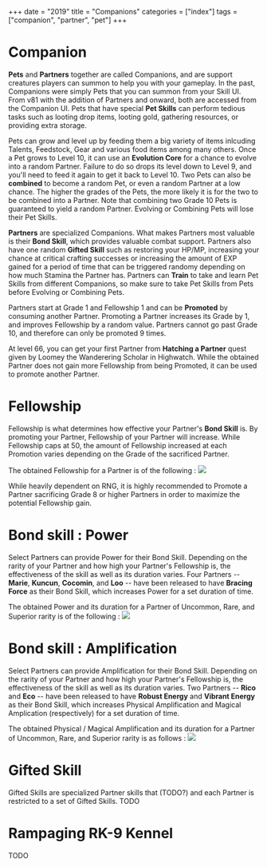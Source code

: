 +++
date = "2019"
title = "Companions"
categories = ["index"]
tags = ["companion", "partner", "pet"]
+++

# Companion
**Pets** and **Partners** together are called Companions, and are support creatures players can summon to help you with your gameplay. In the past, Companions were simply Pets that you can summon from your Skill UI. From v81 with the addition of Partners and onward, both are accessed from the Companion UI. Pets that have special **Pet Skills** can perform tedious tasks such as looting drop items, looting gold, gathering resources, or providing extra storage.

Pets can grow and level up by feeding them a big variety of items inlcuding Talents, Feedstock, Gear and various food items among many others. Once a Pet grows to Level 10, it can use an **Evolution Core** for a chance to evolve into a random Partner. Failure to do so drops its level down to Level 9, and you'll need to feed it again to get it back to Level 10. Two Pets can also be **combined** to become a random Pet, or even a random Partner at a low chance. The higher the grades of the Pets, the more likely it is for the two to be combined into a Partner. Note that combining two Grade 10 Pets is guaranteed to yield a random Partner. Evolving or Combining Pets will lose their Pet Skills.

**Partners** are specialized Companions. What makes Partners most valuable is their **Bond Skill**, which provides valuable combat support. Partners also have one random **Gifted Skill** such as restoring your HP/MP, increasing your chance at critical crafting successes or increasing the amount of EXP gained for a period of time that can be triggered randomy depending on how much Stamina the Partner has. Partners can **Train** to take and learn Pet Skills from different Companions, so make sure to take Pet Skills from Pets before Evolving or Combining Pets.

Partners start at Grade 1 and Fellowship 1 and can be **Promoted** by consuming another Partner. Promoting a Partner increases its Grade by 1, and improves Fellowship by a random value. Partners cannot go past Grade 10, and therefore can only be promoted 9 times.

At level 66, you can get your first Partner from **Hatching a Partner** quest given by Loomey the Wanderering Scholar in Highwatch. While the obtained Partner does not gain more Fellowship from being Promoted, it can be used to promote another Partner.

# Fellowship
Fellowship is what determines how effective your Partner's **Bond Skill** is. By promoting your Partner, Fellowship of your Partner will increase. While Fellowship caps at 50, the amount of Fellowship increased at each Promotion varies depending on the Grade of the sacrificed Partner.

The obtained Fellowship for a Partner is of the following :
![](https://seraphinush-gaming.github.io/mysterium/images/index/companion_fellowship_table.png)

While heavily dependent on RNG, it is highly recommended to Promote a Partner sacrificing Grade 8 or higher Partners in order to maximize the potential Fellowship gain.


# Bond skill : Power
Select Partners can provide Power for their Bond Skill. Depending on the rarity of your Partner and how high your Partner's Fellowship is, the effectiveness of the skill as well as its duration varies. Four Partners -- **Marie**, **Kuncun**, **Cocomin**, and **Loo** -- have been released to have **Bracing Force** as their Bond Skill, which increases Power for a set duration of time.

The obtained Power and its duration for a Partner of Uncommon, Rare, and Superior rarity is of the following :
![](https://seraphinush-gaming.github.io/mysterium/images/index/companion_power_table.png)


# Bond skill : Amplification
Select Partners can provide Amplification for their Bond Skill. Depending on the rarity of your Partner and how high your Partner's Fellowship is, the effectiveness of the skill as well as its duration varies. Two Partners -- **Rico**  and **Eco** -- have been released to have **Robust Energy** and **Vibrant Energy** as their Bond Skill, which increases Physical Amplification and Magical Amplication (respectively) for a set duration of time.

The obtained Physical / Magical Amplification and its duration for a Partner of Uncommon, Rare, and Superior rarity is as follows :
![](https://seraphinush-gaming.github.io/mysterium/images/index/companion_amp_table.png)

# Gifted Skill
Gifted Skills are specialized Partner skills that (TODO?) and each Partner is restricted to a set of Gifted Skills.
TODO

# Rampaging RK-9 Kennel
TODO
